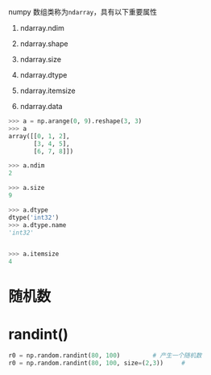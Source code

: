 numpy 数组类称为`ndarray`，具有以下重要属性
1. ndarray.ndim

2. ndarray.shape

3. ndarray.size

4. ndarray.dtype

5. ndarray.itemsize

6. ndarray.data

```python
>>> a = np.arange(0, 9).reshape(3, 3)
>>> a
array([[0, 1, 2],
       [3, 4, 5],
       [6, 7, 8]])

>>> a.ndim
2

>>> a.size
9

>>> a.dtype
dtype('int32')
>>> a.dtype.name
'int32'


>>> a.itemsize
4

```



# 随机数


# randint()
```python
r0 = np.random.randint(80, 100)         # 产生一个随机数
r0 = np.random.randint(80, 100, size=(2,3))     # 
```